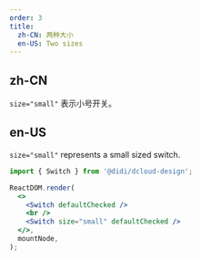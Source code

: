 ```yaml
---
order: 3
title:
  zh-CN: 两种大小
  en-US: Two sizes
---
```


## zh-CN

`size="small"` 表示小号开关。

## en-US

`size="small"` represents a small sized switch.

```jsx
import { Switch } from '@didi/dcloud-design';

ReactDOM.render(
  <>
    <Switch defaultChecked />
    <br />
    <Switch size="small" defaultChecked />
  </>,
  mountNode,
);
```
